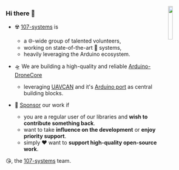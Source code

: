 <a href="https://107-systems.org/"><img align="right" src="https://raw.githubusercontent.com/107-systems/.github/main/logo/107-systems.png" width="15%"></a>
### Hi there :wave:

* :radioactive:	[107-systems](https://107-systems.org/) is
  * a :globe_with_meridians:-wide group of talented volunteers,
  * working on state-of-the-art :robot: systems,
  * heavily leveraging the Arduino ecosystem.

* :flying_saucer:	 We are building a high-quality and reliable [Arduino-DroneCore](https://github.com/107-systems/107-Arduino-DroneCore)
  * leveraging [UAVCAN](https://uavcan.org/) and it's [Arduino port](https://github.com/107-systems/107-Arduino-UAVCAN) as central building blocks.

* :sparkling_heart: [Sponsor](https://github.com/sponsors/107-systems) our work if
  * you are a regular user of our libraries and **wish to contribute something back**.
  * want to take **influence on the development** or **enjoy priority support**.
  * simply :heart: want to **support high-quality open-source work**.

:kissing_heart:, the [107-systems](https://107-systems.org/) team.
